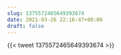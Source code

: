 ```yaml
---
slug: 1375572465649393674
date: 2021-03-26 22:16:47+00:00
draft: false
---
```


{{< tweet 1375572465649393674 >}}
